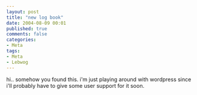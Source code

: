 ```yaml
---
layout: post
title: "new log book"
date: 2004-08-09 00:01
published: true
comments: false
categories:
- Meta
tags:
- Meta
- Lebwog
---
```

hi.. somehow you found this. i'm just playing around with wordpress since i'll probably have to give some user support for it soon.
